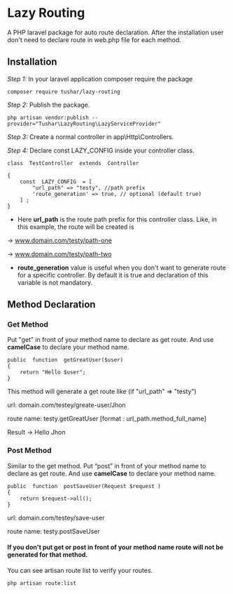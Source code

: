 
# Lazy Routing
A PHP laravel package for auto route declaration. After the installation user don't need to declare route in web.php file for each method. 
## Installation
*Step 1:* In your laravel application composer require the package
````
composer require tushar/lazy-routing
````
*Step 2:* Publish the package.
````
php artisan vendor:publish --provider="Tushar\LazyRouting\LazyServiceProvider"
````
*Step 3:* Create a normal controller in app\Http\Controllers.

*Step 4:* Declare const  LAZY_CONFIG inside your controller class.
````
class  TestController  extends  Controller

{
	const  LAZY_CONFIG  = [
		"url_path" => "testy", //path prefix
		'route_generation' => true, // optional (default true)
	] ;
}
````

- Here **url_path** is the route path prefix for this controller class. Like, in this example, the route will be created is

-> www.domain.com/testy/path-one

-> www.domain.com/testy/path-two

- **route_generation** value is useful when you don't want to generate route for a specific controller. By default it is true and declaration of this variable is not mandatory.

## Method Declaration
### Get Method
Put "get" in front of your method name to declare as get route. And use **camelCase** to declare your method name.
````
public  function  getGreatUser($user)
{
	return "Hello $user";
}
````
This method will generate a get route like (if "url_path" => "testy") 

url: domain.com/testey/greate-user/Jhon 

route name: testy.getGreatUser [format : url_path.method_full_name]

Result -> Hello Jhon

### Post Method
Similar to the get method. Put “post” in front of your method name to declare as get route. And use **camelCase** to declare your method name.
````
public  function  postSaveUser(Request $request )
{
	return $request->all();
}
````
url: domain.com/testey/save-user

route name: testy.postSaveUser
#### If you don't put get or post in front of your method name route will not be generated for that method.

You can see artisan route list to verify your routes.
````
php artisan route:list
````
